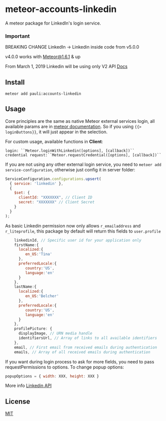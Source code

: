 meteor-accounts-linkedin
============================

A meteor package for LinkedIn's login service.

### Important
BREAKING CHANGE LinkedIn -> Linkedin inside code from v5.0.0

v4.0.0 works with Meteor@1.6.1 & up

From March 1, 2019 Linkedin will be using only V2 API [Docs](https://docs.microsoft.com/en-us/linkedin/consumer/integrations/self-serve/migration-faq?context=linkedin/consumer/context)

Install
-----------
```
meteor add pauli:accounts-linkedin
```

Usage
-----------

Core principles are the same as native Meteor external services login, all available params are in [meteor documentation](https://docs.meteor.com/api/accounts.html#Meteor-loginWith<ExternalService>). So if you using `{{> loginButtons}}`, it will just appear in the selection.

For custom usage, available functions in **Client**:

    login: ``Meteor.loginWithLinkedin([options], [callback])``
    credential request:``Meteor.requestCredential([options], [callback])``

If you are not using any other external login service, you need to `metoer add service-configuration`, otherwise just config it in server folder:

```js
ServiceConfiguration.configurations.upsert(
  { service: 'linkedin' },
  {
    $set: {
      clientId: "XXXXXXX", // Client ID
      secret: "XXXXXXX" // Client Secret
    }
  }
);
```

As basic Linkedin permission now only allows `r_emailaddress` and `r_liteprofile`, this package by default will return this fields to `user.profile`

```js
    linkedinId, // Specific user id for your application only
    firstName:{
      localized:{
         en_US:'Tina'
      },
      preferredLocale:{
         country:'US',
         language:'en'
      }
    },
    lastName:{
      localized:{
         en_US:'Belcher'
      },
      preferredLocale:{
         country:'US',
         language:'en'
      }
    },
    profilePicture: {
      displayImage, // URN media handle
      identifiersUrl, // Array of links to all available identifiers
    },
    email, // First email from received emails during authentication
    emails, // Array of all received emails during authentication
```

If you want during login process to ask for more fields, you need to pass requestPermissions to options.
To change popup options:
```js
popupOptions = { width: XXX, height: XXX }
```

More info [Linkedin API](https://docs.microsoft.com/en-us/linkedin/consumer/)

License
-----------
[MIT](https://github.com/PauliBuccini/meteor-accounts-linkedin/blob/master/LICENSE)
